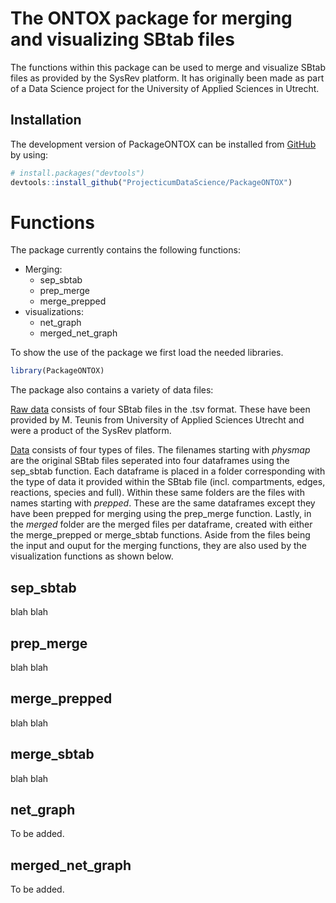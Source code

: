 
<!-- README.md is generated from README.Rmd. Please edit that file -->

# The ONTOX package for merging and visualizing SBtab files

The functions within this package can be used to merge and visualize
SBtab files as provided by the SysRev platform. It has originally been
made as part of a Data Science project for the University of Applied
Sciences in Utrecht.

## Installation

The development version of PackageONTOX can be installed from
[GitHub](https://github.com/) by using:

``` r
# install.packages("devtools")
devtools::install_github("ProjecticumDataScience/PackageONTOX")
```

# Functions

The package currently contains the following functions:
<ul>
<li>
Merging:
<ul>
<li>
sep_sbtab
</li>
<li>
prep_merge
</li>
<li>
merge_prepped
</li>
</ul>
<li>
visualizations:
<ul>
<li>
net_graph
</li>
<li>
merged_net_graph
</li>
</ul>
</ul>

To show the use of the package we first load the needed libraries.

``` r
library(PackageONTOX)
```

The package also contains a variety of data files:

[Raw
data](https://github.com/ProjecticumDataScience/PackageONTOX/data-raw)
consists of four SBtab files in the .tsv format. These have been
provided by M. Teunis from University of Applied Sciences Utrecht and
were a product of the SysRev platform.

[Data](https://github.com/ProjecticumDataScience/PackageONTOX/data)
consists of four types of files. The filenames starting with *physmap*
are the original SBtab files seperated into four dataframes using the
sep_sbtab function. Each dataframe is placed in a folder corresponding
with the type of data it provided within the SBtab file
(incl. compartments, edges, reactions, species and full). Within these
same folders are the files with names starting with *prepped*. These are
the same dataframes except they have been prepped for merging using the
prep_merge function. Lastly, in the *merged* folder are the merged files
per dataframe, created with either the merge_prepped or merge_sbtab
functions. Aside from the files being the input and ouput for the
merging functions, they are also used by the visualization functions as
shown below.

## sep_sbtab

blah blah

## prep_merge

blah blah

## merge_prepped

blah blah

## merge_sbtab

blah blah

## net_graph

To be added.

## merged_net_graph

To be added.
